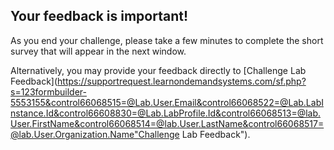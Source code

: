 ## Your feedback is important!  

As you end your challenge, please take a few minutes to 
complete the short survey that will appear in the next window.

Alternatively, you may provide your feedback directly to 
[Challenge Lab Feedback](https://supportrequest.learnondemandsystems.com/sf.php?s=123formbuilder-5553155&control66068515=@Lab.User.Email&control66068522=@Lab.LabInstance.Id&control66608830=@Lab.LabProfile.Id&control66068513=@lab.User.FirstName&control66068514=@lab.User.LastName&control66068517=@lab.User.Organization.Name"Challenge Lab Feedback").
